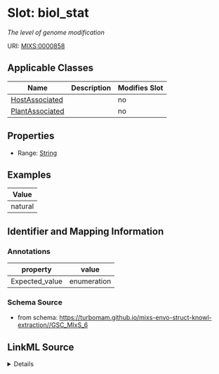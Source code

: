 # Slot: biol_stat


_The level of genome modification_



URI: [MIXS:0000858](https://w3id.org/mixs/0000858)



<!-- no inheritance hierarchy -->




## Applicable Classes

| Name | Description | Modifies Slot |
| --- | --- | --- |
[HostAssociated](HostAssociated.md) |  |  no  |
[PlantAssociated](PlantAssociated.md) |  |  no  |







## Properties

* Range: [String](String.md)






## Examples

| Value |
| --- |
| natural |

## Identifier and Mapping Information





### Annotations

| property | value |
| --- | --- |
| Expected_value | enumeration |



### Schema Source


* from schema: https://turbomam.github.io/mixs-envo-struct-knowl-extraction//GSC_MIxS_6




## LinkML Source

<details>
```yaml
name: biol_stat
annotations:
  Expected_value:
    tag: Expected_value
    value: enumeration
description: The level of genome modification
title: biological status
notes:
- status
examples:
- value: natural
from_schema: https://turbomam.github.io/mixs-envo-struct-knowl-extraction//GSC_MIxS_6
rank: 1000
string_serialization: '[wild|natural|semi-natural|inbred line|breeder''s line|hybrid|clonal
  selection|mutant]'
slot_uri: MIXS:0000858
multivalued: false
alias: biol_stat
domain_of:
- HostAssociated
- PlantAssociated
range: string
required: false
recommended: false

```
</details>
